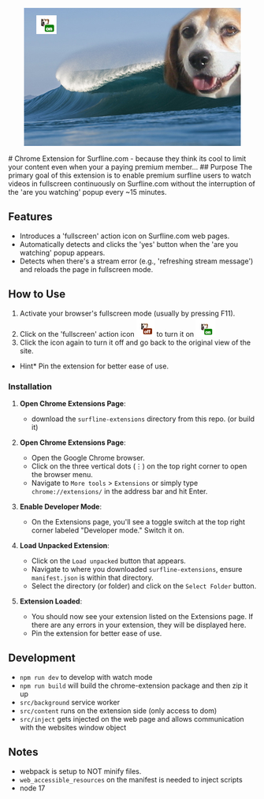 
<p align="center">
  <img src="https://github.com/dsaisho/chrome-extension-surfline/blob/master/images/promo.jpg?raw=true" alt="alt text">
</p>
# Chrome Extension for Surfline.com
- because they think its cool to limit your content even when your a paying premium member...
## Purpose
The primary goal of this extension is to enable premium surfline users to watch videos in fullscreen continuously on Surfline.com without the interruption of the 'are you watching' popup every ~15 minutes.

## Features
- Introduces a 'fullscreen' action icon on Surfline.com web pages.
- Automatically detects and clicks the 'yes' button when the 'are you watching' popup appears.
- Detects when there's a stream error (e.g., 'refreshing stream message') and reloads the page in fullscreen mode.

## How to Use
1. Activate your browser's fullscreen mode (usually by pressing F11).
2. Click on the 'fullscreen' action icon ![alt text](https://github.com/dsaisho/chrome-extension-surfline/blob/master/images/off.png?raw=true)
to turn it on ![alt text](https://github.com/dsaisho/chrome-extension-surfline/blob/master/images/on.png?raw=true)
3. Click the icon again to turn it off and go back to the original view of the site.
- Hint* Pin the extension for better ease of use.

### Installation
1. **Open Chrome Extensions Page**:
   - download the `surfline-extensions` directory from this repo. (or build it)

2. **Open Chrome Extensions Page**:
   - Open the Google Chrome browser.
   - Click on the three vertical dots (⋮) on the top right corner to open the browser menu.
   - Navigate to `More tools` > `Extensions` or simply type `chrome://extensions/` in the address bar and hit Enter.

3. **Enable Developer Mode**:
   - On the Extensions page, you'll see a toggle switch at the top right corner labeled "Developer mode." Switch it on.

4. **Load Unpacked Extension**:
   - Click on the `Load unpacked` button that appears.
   - Navigate to where you downloaded `surfline-extensions`, ensure `manifest.json` is within that directory.
   - Select the directory (or folder) and click on the `Select Folder` button.

5. **Extension Loaded**:
   - You should now see your extension listed on the Extensions page. If there are any errors in your extension, they will be displayed here.
   - Pin the extension for better ease of use.
## Development
- `npm run dev` to develop with watch mode
- `npm run build` will build the chrome-extension package and then zip it up
- `src/background` service worker
- `src/content` runs on the extension side (only access to dom)
- `src/inject` gets injected on the web page and allows communication with the websites window object

## Notes
- webpack is setup to NOT minify files.
- `web_accessible_resources` on the manifest is needed to inject scripts
- node 17